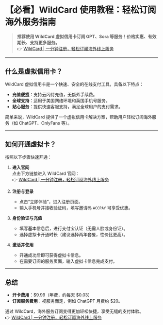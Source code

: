 # 【必看】WildCard 使用教程：轻松订阅海外服务指南

> **推荐使用 WildCard 虚拟信用卡订阅 GPT、Sora 等服务！价格实惠、有效期长、支持更多服务。**  
> 👉 [WildCard | 一分钟注册，轻松订阅海外线上服务](https://bit.ly/bewildcard)


---

## 什么是虚拟信用卡？

WildCard 虚拟信用卡是一个快速、安全的在线支付工具，具备以下特点：
- **充值便捷**：支持云闪付充值，无额外手续费。
- **全球支持**：适用于美国网络环境和英国手机号服务。
- **贴心服务**：提供快速客服支持，满足全球用户的支付需求。

简单来说，WildCard 提供了一个虚拟信用卡解决方案，帮助用户轻松订阅海外服务（如 ChatGPT、OnlyFans 等）。

---

## 如何开通虚拟卡？

按照以下步骤快速开通：

1. **进入官网**  
   点击下方链接进入 WildCard 官网：  
   👉 [WildCard | 一分钟注册，轻松订阅海外线上服务](https://bit.ly/bewildcard)

2. **注册与登录**  
   - 点击“立即体验”，进入注册页面。
   - 输入手机号并接收验证码，填写邀请码 `ACCPAY` 可享受优惠。

3. **身份验证与充值**  
   - 填写基本信息后，进行支付宝认证（无需人脸或身份证）。
   - 选择虚拟卡开通时长（建议选择两年套餐，性价比更高）。

4. **激活并使用**  
   - 开通成功后即可获得虚拟卡信息。
   - 在需要订阅的服务页面，输入虚拟卡信息完成支付。

---

## 总结

- **开卡费用**：$9.99（年费，约每天 $0.03）  
- **订阅服务费用**：视服务而定，例如 ChatGPT 月费约 $20。  

通过 WildCard，海外服务订阅变得更加轻松快捷，享受无缝的支付体验。  
👉 [WildCard | 一分钟注册，轻松订阅海外线上服务](https://bit.ly/bewildcard)
